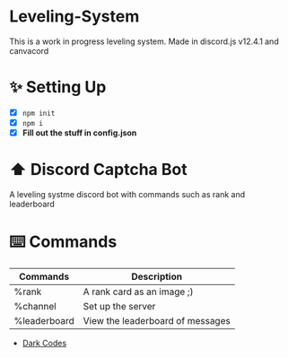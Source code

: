 # Leveling-System
This is a work in progress leveling system. Made in discord.js v12.4.1 and canvacord

# ✨ Setting Up
- [x] ```npm init```
- [x] ```npm i ```
- [x] **Fill out the stuff in config.json**

# ⬆️ Discord Captcha Bot
A leveling systme discord bot with commands such as rank and leaderboard

# ⌨️ Commands
| Commands  | Description |
| ------------- | ------------- |
| %rank | A rank card as an image ;) |
| %channel | Set up the server | 
| %leaderboard | View the leaderboard of messages |

- [Dark Codes](https://discord.gg/devs/)
